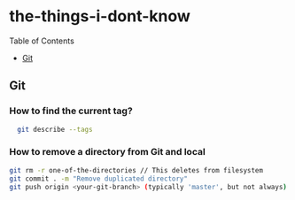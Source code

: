 # the-things-i-dont-know

Table of Contents 
- [Git](#git)

## Git
### How to find the current tag?
```sh
  git describe --tags
```

### How to remove a directory from Git and local 
```sh
git rm -r one-of-the-directories // This deletes from filesystem
git commit . -m "Remove duplicated directory"
git push origin <your-git-branch> (typically 'master', but not always)
```
